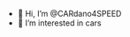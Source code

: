 - 👋 Hi, I’m @CARdano4SPEED
- 👀 I’m interested in cars


<!---
CARdano4SPEED/CARdano4SPEED is a ✨ special ✨ repository because its `README.md` (this file) appears on your GitHub profile.
You can click the Preview link to take a look at your changes.
--->
